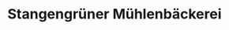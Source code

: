 ---
title: "Stangengrüner Mühlenbäckerei"
url: /greiz/stangengruener-muehlenbaeckerei-heinrich-mann-ring/
shop: Bäckerei
---